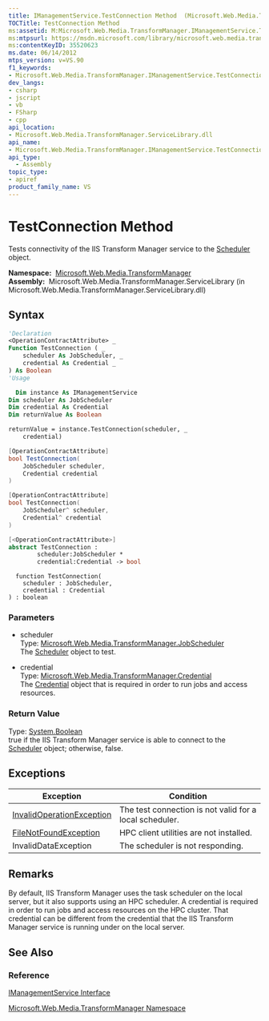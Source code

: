 ```yaml
---
title: IManagementService.TestConnection Method  (Microsoft.Web.Media.TransformManager)
TOCTitle: TestConnection Method
ms:assetid: M:Microsoft.Web.Media.TransformManager.IManagementService.TestConnection(Microsoft.Web.Media.TransformManager.JobScheduler,Microsoft.Web.Media.TransformManager.Credential)
ms:mtpsurl: https://msdn.microsoft.com/library/microsoft.web.media.transformmanager.imanagementservice.testconnection(v=VS.90)
ms:contentKeyID: 35520623
ms.date: 06/14/2012
mtps_version: v=VS.90
f1_keywords:
- Microsoft.Web.Media.TransformManager.IManagementService.TestConnection
dev_langs:
- csharp
- jscript
- vb
- FSharp
- cpp
api_location:
- Microsoft.Web.Media.TransformManager.ServiceLibrary.dll
api_name:
- Microsoft.Web.Media.TransformManager.IManagementService.TestConnection
api_type:
  - Assembly
topic_type:
- apiref
product_family_name: VS
---
```


# TestConnection Method

Tests connectivity of the IIS Transform Manager service to the [Scheduler](scheduler-class-microsoft-web-media-transformmanager.md) object.

**Namespace:**  [Microsoft.Web.Media.TransformManager](microsoft-web-media-transformmanager-namespace.md)  
**Assembly:**  Microsoft.Web.Media.TransformManager.ServiceLibrary (in Microsoft.Web.Media.TransformManager.ServiceLibrary.dll)

## Syntax

```vb
'Declaration
<OperationContractAttribute> _
Function TestConnection ( _
    scheduler As JobScheduler, _
    credential As Credential _
) As Boolean
'Usage

  Dim instance As IManagementService
Dim scheduler As JobScheduler
Dim credential As Credential
Dim returnValue As Boolean

returnValue = instance.TestConnection(scheduler, _
    credential)
```

```csharp
[OperationContractAttribute]
bool TestConnection(
    JobScheduler scheduler,
    Credential credential
)
```

```cpp
[OperationContractAttribute]
bool TestConnection(
    JobScheduler^ scheduler, 
    Credential^ credential
)
```

``` fsharp
[<OperationContractAttribute>]
abstract TestConnection : 
        scheduler:JobScheduler * 
        credential:Credential -> bool 
```

```jscript
  function TestConnection(
    scheduler : JobScheduler, 
    credential : Credential
) : boolean
```

### Parameters

  - scheduler  
    Type: [Microsoft.Web.Media.TransformManager.JobScheduler](jobscheduler-class-microsoft-web-media-transformmanager.md)  
    The [Scheduler](scheduler-class-microsoft-web-media-transformmanager.md) object to test.  

<!-- end list -->

  - credential  
    Type: [Microsoft.Web.Media.TransformManager.Credential](credential-class-microsoft-web-media-transformmanager.md)  
    The [Credential](credential-class-microsoft-web-media-transformmanager.md) object that is required in order to run jobs and access resources.  

### Return Value

Type: [System.Boolean](https://msdn.microsoft.com/library/a28wyd50)  
true if the IIS Transform Manager service is able to connect to the [Scheduler](scheduler-class-microsoft-web-media-transformmanager.md) object; otherwise, false.  

## Exceptions

|Exception|Condition|
|--- |--- |
|[InvalidOperationException](https://msdn.microsoft.com/library/2asft85a)|The test connection is not valid for a local scheduler.|
|[FileNotFoundException](https://msdn.microsoft.com/library/dzyy5k3x)|HPC client utilities are not installed.|
|InvalidDataException|The scheduler is not responding.|


## Remarks

By default, IIS Transform Manager uses the task scheduler on the local server, but it also supports using an HPC scheduler. A credential is required in order to run jobs and access resources on the HPC cluster. That credential can be different from the credential that the IIS Transform Manager service is running under on the local server.

## See Also

### Reference

[IManagementService Interface](imanagementservice-interface-microsoft-web-media-transformmanager.md)

[Microsoft.Web.Media.TransformManager Namespace](microsoft-web-media-transformmanager-namespace.md)

